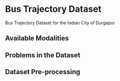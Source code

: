 # Bus Trajectory Dataset
Bus Trajectory Dataset for the Indian City of Durgapur

## Available Modalities

## Problems in the Dataset

## Dataset Pre-processing
